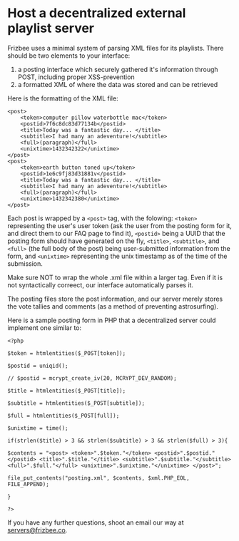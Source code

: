 # Host a decentralized external playlist server

Frizbee uses a minimal system of parsing XML files for its playlists. There should be two elements to your interface:

1. a posting interface which securely gathered it's information through POST, including proper XSS-prevention
2. a formatted XML of where the data was stored and can be retrieved

Here is the formatting of the XML file:

    <post>
        <token>computer pillow waterbottle mac</token>
        <postid>7f6c8dc83d77134b</postid>
        <title>Today was a fantastic day... </title>
        <subtitle>I had many an adeventure!</subtitle>
        <full>(paragraph)</full>
        <unixtime>1432342322</unixtime>
    </post>
    <post>
        <token>earth button toned up</token>
        <postid>1e6c9fj83d31881v</postid>
        <title>Today was a fantastic day... </title>
        <subtitle>I had many an adeventure!</subtitle>
        <full>(paragraph)</full>
        <unixtime>1432342380</unixtime>
    </post>
    
Each post is wrapped by a `<post>` tag, with the folowing: `<token>` representing the user's user token (ask the user from the posting form for it, and direct them to our FAQ page to find it), `<postid>` being a UUID that the posting form should have generated on the fly, `<title>`, `<subtitle>`, and `<full>` (the full body of the post) being user-submitted information from the form, and `<unixtime>` representing the unix timestamp as of the time of the submission.
  
Make sure NOT to wrap the whole .xml file within a larger tag. Even if it is not syntactically correect, our interface automatically parses it.

The posting files store the post information, and our server merely stores the vote tallies and comments (as a method of preventing astrosurfing).

Here is a sample posting form in PHP that a decentralized server could implement one similar to:

    <?php

    $token = htmlentities($_POST[token]);
    
    $postid = uniqid();
    
    // $postid = mcrypt_create_iv(20, MCRYPT_DEV_RANDOM);
    
    $title = htmlentities($_POST[title]);
    
    $subtitle = htmlentities($_POST[subtitle]);
    
    $full = htmlentities($_POST[full]);
    
    $unixtime = time();
    
    if(strlen($title) > 3 && strlen($subtitle) > 3 && strlen($full) > 3){
    
    $contents = "<post> <token>".$token."</token> <postid>".$postid."</postid> <title>".$title."</title> <subtitle>".$subtitle."</subtitle> <full>".$full."</full> <unixtime>".$unixtime."</unixtime> </post>";
    
    file_put_contents("posting.xml", $contents, $xml.PHP_EOL, FILE_APPEND);
    
    }
    
    ?>

If you have any further questions, shoot an email our way at servers@frizbee.co.
